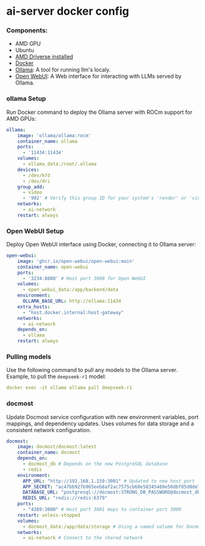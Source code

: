 # ai-server docker config 

### Components:
- AMD GPU
- Ubuntu 
- [AMD Driverse installed](https://rocm.docs.amd.com/projects/install-on-linux/en/latest/install/quick-start.html)
- [Docker](http://docker.com/)
- [Ollama](https://ollama.com/): A tool for running llm's localy.
- [Open WebUI](https://github.com/open-webui/open-webui): A Web interface for interacting with LLMs served by Ollama.

### ollama Setup
Run Docker command to deploy the Ollama server with ROCm support for AMD GPUs: 
```yaml
ollama:
    image: 'ollama/ollama:rocm'
    container_name: ollama
    ports:
      - '11434:11434'
    volumes:
      - ollama_data:/root/.ollama
    devices:
      - /dev/kfd
      - /dev/dri
    group_add:
      - video
      - '992' # Verify this group ID for your system's 'render' or 'video' group.
    networks:
      - ai-network
    restart: always
```
### Open WebUI Setup
Deploy Open WebUI interface using Docker, connecting it to Ollama server:
```yaml
open-webui:
    image: 'ghcr.io/open-webui/open-webui:main'
    container_name: open-webui
    ports:
      - '3234:8080' # Host port 3000 for Open WebUI
    volumes:
      - open_webui_data:/app/backend/data
    environment:
      OLLAMA_BASE_URL: http://ollama:11434
    extra_hosts:
      - "host.docker.internal:host-gateway"
    networks:
      - ai-network
    depends_on:
      - ollama
    restart: always
```
### Pulling models 
Use the following command to pull any models to the Ollama server. Example, to pull the `deepseek-r1` model:
```yaml 
docker exec -it ollama ollama pull deepseek-r1
```
### docmost
Update Docmost service configuration with new environment variables, port mappings, and dependency updates. Uses volumes for data storage and a consistent network configuration.
```yaml
docmost:
    image: docmost/docmost:latest
    container_name: docmost
    depends_on:
      - docmost_db # Depends on the new PostgreSQL database
      - redis
    environment:
      APP_URL: "http://192.168.1.159:3001" # Updated to new host port
      APP_SECRET: "ac47bb927b965eeb8af2ac7575cb60e58345469e50dbf05d0de714b5f34da658" # Replace with: openssl rand -hex 32 !!!
      DATABASE_URL: "postgresql://docmost:STRONG_DB_PASSWORD@docmost_db:5432/docmost?schema=public" # Updated DB service name
      REDIS_URL: "redis://redis:6379"
    ports:
      - "4389:3000" # Host port 3001 maps to container port 3000
    restart: unless-stopped
    volumes:
      - docmost_data:/app/data/storage # Using a named volume for Docmost data
    networks:
      - ai-network # Connect to the shared network
```


